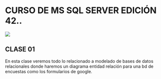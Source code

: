 # CURSO DE MS SQL SERVER EDICIÓN 42..

[![](https://www.redswitches.com/wp-content/uploads/2023/05/SQL-server-edition-comparison-1024x688.jpg)](https://www.redswitches.com/wp-content/uploads/2023/05/SQL-server-edition-comparison-1024x688.jpg)
## CLASE 01
En esta clase veremos todo lo relacionado a modelado de bases de datos relacionales
donde haremos un diagrama entidad relación para una bd de encuestas como los formularios de google.
